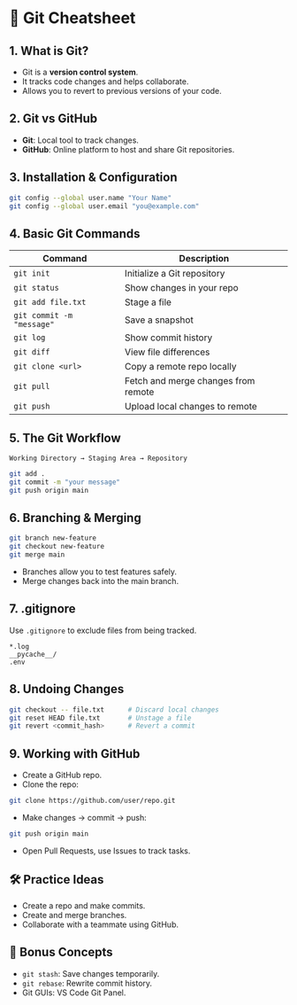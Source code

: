# 🧠 Git Cheatsheet

## 1. What is Git?
- Git is a **version control system**.
- It tracks code changes and helps collaborate.
- Allows you to revert to previous versions of your code.

## 2. Git vs GitHub
- **Git**: Local tool to track changes.
- **GitHub**: Online platform to host and share Git repositories.

## 3. Installation & Configuration
```bash
git config --global user.name "Your Name"
git config --global user.email "you@example.com"
```

## 4. Basic Git Commands
| Command | Description |
|---------|-------------|
| `git init` | Initialize a Git repository |
| `git status` | Show changes in your repo |
| `git add file.txt` | Stage a file |
| `git commit -m "message"` | Save a snapshot |
| `git log` | Show commit history |
| `git diff` | View file differences |
| `git clone <url>` | Copy a remote repo locally |
| `git pull` | Fetch and merge changes from remote |
| `git push` | Upload local changes to remote |

## 5. The Git Workflow
```text
Working Directory → Staging Area → Repository
```
```bash
git add .
git commit -m "your message"
git push origin main
```

## 6. Branching & Merging
```bash
git branch new-feature
git checkout new-feature
git merge main
```
- Branches allow you to test features safely.
- Merge changes back into the main branch.

## 7. .gitignore
Use `.gitignore` to exclude files from being tracked.
```plaintext
*.log
__pycache__/
.env
```

## 8. Undoing Changes
```bash
git checkout -- file.txt      # Discard local changes
git reset HEAD file.txt       # Unstage a file
git revert <commit_hash>      # Revert a commit
```

## 9. Working with GitHub
- Create a GitHub repo.
- Clone the repo:
```bash
git clone https://github.com/user/repo.git
```
- Make changes → commit → push:
```bash
git push origin main
```
- Open Pull Requests, use Issues to track tasks.

## 🛠️ Practice Ideas
- Create a repo and make commits.
- Create and merge branches.
- Collaborate with a teammate using GitHub.

## 🧩 Bonus Concepts
- `git stash`: Save changes temporarily.
- `git rebase`: Rewrite commit history.
- Git GUIs: VS Code Git Panel.

